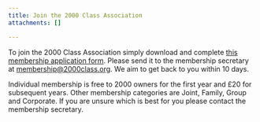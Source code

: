 ```yaml
---
title: Join the 2000 Class Association
attachments: []

---
```

To join the 2000 Class Association simply download and complete [this membership application form](/uploads/2019/09/02/Membership_Application_2000CA_2019.pdf). Please send it to the membership secretary at membership@2000class.org. We aim to get back to you within 10 days.

Individual membership is free to 2000 owners for the first year and £20 for subsequent years. Other membership categories are Joint, Family, Group and Corporate. If you are unsure which is best for you please contact the membership secretary.